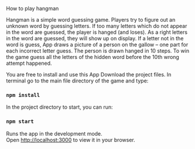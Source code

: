 How to play hangman

Hangman is a simple word guessing game. Players try to figure out an unknown word by guessing letters. If too many letters which do not appear in the word are guessed, the player is hanged (and loses). As a right letters in the word are guessed, they will show up on display. If a letter not in the word is guess, App draws a picture of a person on the gallow – one part for each incorrect letter guess. The person is drawn hanged in 10 steps. To win the game guess all the letters of the hidden word before the 10th wrong attempt happened.

You are free to install and use this App
Download the project files.
In terminal go to the main file directory of the game and type:
### `npm install`
In the project directory to start, you can run:
### `npm start`

Runs the app in the development mode.\
Open [http://localhost:3000](http://localhost:3000) to view it in your browser.
